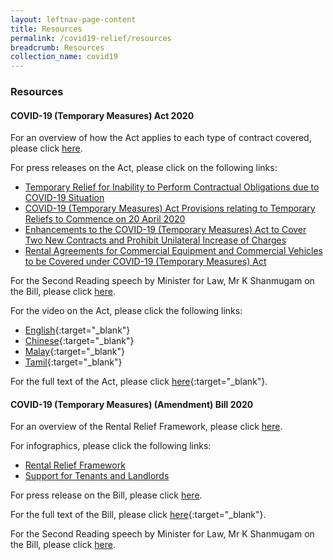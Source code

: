 ```yaml
---
layout: leftnav-page-content
title: Resources
permalink: /covid19-relief/resources
breadcrumb: Resources
collection_name: covid19
---
```

### Resources ###

#### COVID-19 (Temporary Measures) Act 2020 ####

For an overview of how the Act applies to each type of contract covered, please click [here](/covid19-relief/types-of-contract).

For press releases on the Act, please click on the following links:
* [Temporary Relief for Inability to Perform Contractual Obligations due to COVID-19 Situation](/news/press-releases/temporary-relief-for-inability-to-perform-contractual-obligations-due-to-coronavirus-disease-2019-covid-19-situation)
* [COVID-19 (Temporary Measures) Act Provisions relating to Temporary Reliefs to Commence on 20 April 2020](/news/press-releases/2020-04-20-COVID-19-Temporary-Measures-Act-Provisions-relating-to-Temporary-Reliefs-to-Commence-on-20-April-2020)
* [Enhancements to the COVID-19 (Temporary Measures) Act to Cover Two New Contracts and Prohibit Unilateral Increase of Charges](/news/press-releases/Enhancements-to-the-COVID-19-Temporary-Measures-Act-to-Cover-Two-New-Contracts)
* [Rental Agreements for Commercial Equipment and Commercial Vehicles to be Covered under COVID-19 (Temporary Measures) Act](/news/press-releases/rental-agreements-for-commercial-equipment-and-commercial-vehicles-to-be-covered-under-covid-19-temporary-measures-act)
 
For the Second Reading speech by Minister for Law, Mr K Shanmugam on the Bill, please click [here](/news/parliamentary-speeches/second-reading-speech-by-minister-for-law-mr-k-shanmugam-on-the-covid-19-temporary-measures-bill).

For the video on the Act, please click the following links:
* [English](https://www.youtube.com/watch?v=wFm5Het7JE4&feature=youtu.be){:target="_blank"}
* [Chinese](https://youtu.be/PC_otX-GABg){:target="_blank"}
* [Malay](https://www.youtube.com/watch?v=xAnV5eE9rjs){:target="_blank"}
* [Tamil](https://www.youtube.com/watch?v=SYZVTkcSTOg){:target="_blank"}

For the full text of the Act, please click [here](https://sso.agc.gov.sg/Act/COVID19TMA2020){:target="_blank"}.


#### COVID-19 (Temporary Measures) (Amendment) Bill 2020 ####

For an overview of the Rental Relief Framework, please click [here](/covid19-relief/rental-relief-framework-for-SMEs).

For infographics, please click the following links:
* [Rental Relief Framework](/files/Infographic-Rental-Relief-Framework.pdf)
* [Support for Tenants and Landlords](/files/Infographic-Support-for-Tenants-and-Landlords.pdf)

For press release on the Bill, please click [here](/news/press-releases/new-rental-relief-framework-for-smes).

For the full text of the Bill, please click [here](https://sso.agc.gov.sg/Acts-Supp/29-2020/Published/20200618?DocDate=20200618){:target="_blank"}.

For the Second Reading speech by Minister for Law, Mr K Shanmugam on the Bill, please click [here](/news/parliamentary-speeches/second-reading-speech-by-minister-for-law-mr-k-shanmugam-on-the-covid-19-temporary-measures-amendment-bill).
